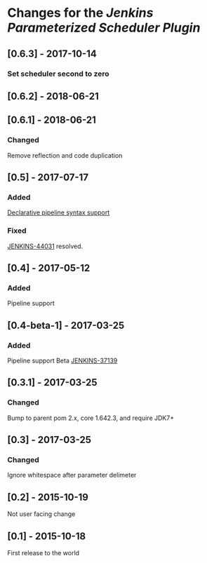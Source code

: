 # Changes for the _Jenkins Parameterized Scheduler Plugin_

## [0.6.3] - 2017-10-14
### Set scheduler second to zero

## [0.6.2] - 2018-06-21

## [0.6.1] - 2018-06-21
### Changed
Remove reflection and code duplication

## [0.5] - 2017-07-17
### Added
[Declarative pipeline syntax support](https://github.com/jenkinsci/parameterized-scheduler-plugin#declarative-pipeline-configuration-example)
### Fixed
[JENKINS-44031](https://issues.jenkins-ci.org/browse/JENKINS-44031) resolved.

## [0.4] - 2017-05-12
### Added
Pipeline support

## [0.4-beta-1] - 2017-03-25
### Added
 Pipeline support Beta [JENKINS-37139](https://issues.jenkins-ci.org/browse/JENKINS-37139)

## [0.3.1] - 2017-03-25
### Changed
Bump to parent pom 2.x, core 1.642.3, and require JDK7+

## [0.3] - 2017-03-25
### Changed
Ignore whitespace after parameter delimeter

## [0.2] - 2015-10-19
Not user facing change

## [0.1] - 2015-10-18
First release to the world
